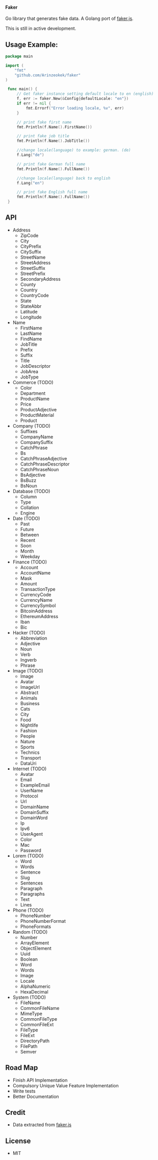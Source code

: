 #### Faker

Go library that generates fake data. A Golang port of [faker.js](https://github.com/Marak/faker.js).

This is still in active development.

## Usage Example:

```go
package main

import (
	"fmt"
	"github.com/Arinzeokek/faker"
)

 func main() {
     // Get faker instance setting default locale to en (english)
     f, err := faker.New(&Config{defaultLocale: "en"})
     if err != nil {
         fmt.Errorf("Error loading locale, %v", err)
     }

     // print fake first name
     fmt.Println(f.Name().FirstName())

     // print fake job title
     fmt.Println(f.Name().JobTitle())

     //change locale(language) to example: german. (de)
     f.Lang("de")

     // print fake German full name
     fmt.Println(f.Name().FullName())

     //change locale(language) back to english
     f.Lang("en")

     // print fake English full name
     fmt.Println(f.Name().FullName())
 }
```

## API

* Address
  * ZipCode
  * City
  * CityPrefix
  * CitySuffix
  * StreetName
  * StreetAddress
  * StreetSuffix
  * StreetPrefix
  * SecondaryAddress
  * County
  * Country
  * CountryCode
  * State
  * StateAbbr
  * Latitude
  * Longitude
* Name
  * FirstName
  * LastName
  * FindName
  * JobTitle
  * Prefix
  * Suffix
  * Title
  * JobDescriptor
  * JobArea
  * JobType
* Commerce (TODO)
  * Color
  * Department
  * ProductName
  * Price
  * ProductAdjective
  * ProductMaterial
  * Product
* Company (TODO)
  * Suffixes
  * CompanyName
  * CompanySuffix
  * CatchPhrase
  * Bs
  * CatchPhraseAdjective
  * CatchPhraseDescriptor
  * CatchPhraseNoun
  * BsAdjective
  * BsBuzz
  * BsNoun
* Database (TODO)
  * Column
  * Type
  * Collation
  * Engine
* Date (TODO)
  * Past
  * Future
  * Between
  * Recent
  * Soon
  * Month
  * Weekday
* Finance (TODO)
  * Account
  * AccountName
  * Mask
  * Amount
  * TransactionType
  * CurrencyCode
  * CurrencyName
  * CurrencySymbol
  * BitcoinAddress
  * EthereumAddress
  * Iban
  * Bic
* Hacker (TODO)
  * Abbreviation
  * Adjective
  * Noun
  * Verb
  * Ingverb
  * Phrase
* Image (TODO)
  * Image
  * Avatar
  * ImageUrl
  * Abstract
  * Animals
  * Business
  * Cats
  * City
  * Food
  * Nightlife
  * Fashion
  * People
  * Nature
  * Sports
  * Technics
  * Transport
  * DataUri
* Internet (TODO)
  * Avatar
  * Email
  * ExampleEmail
  * UserName
  * Protocol
  * Url
  * DomainName
  * DomainSuffix
  * DomainWord
  * Ip
  * Ipv6
  * UserAgent
  * Color
  * Mac
  * Password
* Lorem (TODO)
  * Word
  * Words
  * Sentence
  * Slug
  * Sentences
  * Paragraph
  * Paragraphs
  * Text
  * Lines
* Phone (TODO)
  * PhoneNumber
  * PhoneNumberFormat
  * PhoneFormats
* Random (TODO)
  * Number
  * ArrayElement
  * ObjectElement
  * Uuid
  * Boolean
  * Word
  * Words
  * Image
  * Locale
  * AlphaNumeric
  * HexaDecimal
* System (TODO)
  * FileName
  * CommonFileName
  * MimeType
  * CommonFileType
  * CommonFileExt
  * FileType
  * FileExt
  * DirectoryPath
  * FilePath
  * Semver

## Road Map

* Finish API Implementation
* Compulsory Unique Value Feature Implementation
* Write tests
* Better Documentation

## Credit

* Data extracted from [faker.js](https://github.com/Marak/faker.js)

## License

* MIT
